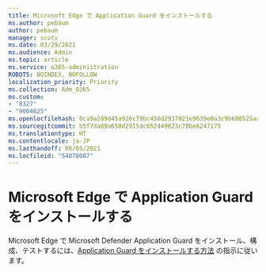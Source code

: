 ```yaml
---
title: Microsoft Edge で Application Guard をインストールする
ms.author: pebaum
author: pebaum
manager: scotv
ms.date: 03/29/2021
ms.audience: Admin
ms.topic: article
ms.service: o365-administration
ROBOTS: NOINDEX, NOFOLLOW
localization_priority: Priority
ms.collection: Adm_O365
ms.custom:
- "8327"
- "9004625"
ms.openlocfilehash: 0ca9a289d45a926c79bc456d2937021e9639e0a3c9b680525aaf954ba45ce329
ms.sourcegitcommit: b5f7da89a650d2915dc652449623c78be6247175
ms.translationtype: HT
ms.contentlocale: ja-JP
ms.lasthandoff: 08/05/2021
ms.locfileid: "54078087"
---
```

# <a name="install-application-guard-with-microsoft-edge"></a>Microsoft Edge で Application Guard をインストールする

Microsoft Edge で Microsoft Defender Application Guard をインストール、構成、テストするには、[Application Guard をインストールする方法](https://go.microsoft.com/fwlink/?linkid=2152021) の指示に従います。
